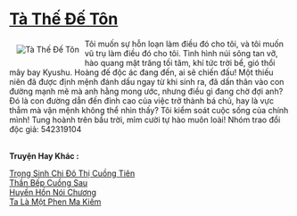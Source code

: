 <a href="https://truyenwiki.net/ta-the-de-ton.35024/" title="Tà Thế Đế Tôn"><h1>Tà Thế Đế Tôn</h1></a><div style="display:table"><img align="right" style="float: left; padding: 10px;" src="https://truyenwiki.net/a/img/str/src/35024.jpg" alt="Tà Thế Đế Tôn">Tôi muốn sự hỗn loạn làm điều đó cho tôi, và tôi muốn vũ trụ làm điều đó cho tôi. Tình hình núi sông tan vỡ, hào quang mặt trăng tối tăm, khí tức trời bể, gió thổi mây bay Kyushu. Hoàng đế độc ác đang đến, ai sẽ chiến đấu! Một thiếu niên đã được định mệnh đánh dấu ngay từ khi sinh ra, đã dấn thân vào con đường mạnh mẽ mà anh hằng mong ước, nhưng điều gì đang chờ đợi anh? Đó là con đường dẫn đến đỉnh cao của việc trở thành bá chủ, hay là vực thẳm mà vận mệnh không thể nhìn thấy? Tôi kiểm soát cuộc sống của chính mình! Tung hoành trên bầu trời, mỉm cười tự hào muôn loài! Nhóm trao đổi độc giả: 542319104</div><p><br><b>Truyện Hay Khác :</b></p><a href="https://truyenwiki.net/trong-sinh-chi-do-thi-cuong-tien.36142/" alt="Trọng Sinh Chi Đô Thị Cuồng Tiên">Trọng Sinh Chi Đô Thị Cuồng Tiên</a><br/><a href="https://sangtacviet.wordpress.com/2020/10/22/than-bep-cuong-sau/" alt="Thần Bếp Cuồng Sau">Thần Bếp Cuồng Sau</a><br/><a href="https://github.com/nownovels/wikidich/tree/master/truyenhay/36241" alt="Huyền Hồn Nói Chương">Huyền Hồn Nói Chương</a><br/><a href="https://sangtacviet.wordpress.com/2020/10/22/ta-la-mot-phen-ma-kiem/" alt="Ta Là Một Phen Ma Kiếm">Ta Là Một Phen Ma Kiếm</a><br/>
